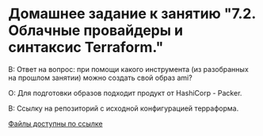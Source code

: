 # Домашнее задание к занятию "7.2. Облачные провайдеры и синтаксис Terraform."


В: Ответ на вопрос: при помощи какого инструмента (из разобранных на прошлом занятии) можно создать свой образ ami?

О: Для подготовки образов подходит продукт от HashiCorp - Packer.


В: Ссылку на репозиторий с исходной конфигурацией терраформа.

[Файлы доступны по ссылке](https://github.com/zMaAlz/devops-netology/tree/main/terraform/src/)

